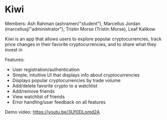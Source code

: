 # Kiwi

Members: Ash Rahman (ashramen/"student"), Marcellus Jordan (marcellusj/"administrator"), Tristin Morse (Tristin Morse), Leaf Kalikow

Kiwi is an app that allows users to explore popular cryptocurrencies, track price changes in their favorite cryptocurrencies, and to share what they invest in 

Features:
- User registration/authentication
- Simple, intuitive UI that displays info about cryptocurrencies
- Displays popular cryptocurrencies by trade volume 
- Add/delete favorite crypto to a watchlist 
- Add/remove friends
- View watchlist of friends
- Error handling/user feedback on all features 

Demo video: https://youtu.be/3Uf0DLomd2A
